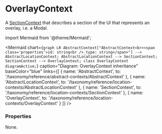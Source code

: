# OverlayContext

A [SectionContext](/taxonomy/reference/location-contexts/SectionContext) that describes a section of the UI that represents an overlay, i.e. a Modal.

import Mermaid from '@theme/Mermaid';

<Mermaid chart={`
	graph LR
		AbstractContext["AbstractContext<br><span class='properties'>id: string<br />_type: string</span>"] --> AbstractLocationContext;
		AbstractLocationContext --> SectionContext;
    SectionContext --> OverlayContext;
    class OverlayContext diagramActive;
`} 
  caption="Diagram: OverlayContext inheritance" 
  baseColor="blue" 
  links={[
    { name: 'AbstractContext', to: '/taxonomy/reference/abstract-contexts/AbstractContext' },
    { name: 'AbstractLocationContext', to: '/taxonomy/reference/location-contexts/AbstractLocationContext' },
    { name: 'SectionContext', to: '/taxonomy/reference/location-contexts/SectionContext' },
    { name: 'OverlayContext', to: '/taxonomy/reference/location-contexts/OverlayContext' }
  ]}
/>

### Properties
None.